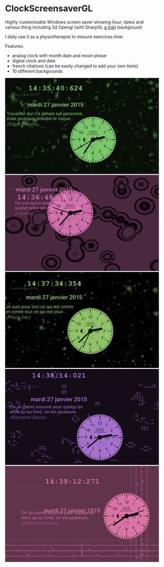 # ClockScreensaverGL
Highly customizable Windows screen saver showing hour, dates and various thing including 3d Opengl (with SharpGL [a link](https://github.com/dwmkerr/sharpgl)) background

I daily use it as a physiotherapist to mesure exercices time.

Features:
- analog clock with month date and moon phase
- digital clock and date
- french citations (can be easily changed to add your own texts)
- 10 different backgrounds

![ScreenShot](https://github.com/lu1u/ClockScreensaverGL/blob/master/screenshots/Sans%20titre-1.png)
![ScreenShot](https://github.com/lu1u/ClockScreensaverGL/blob/master/screenshots/Sans%20titre-2.png)
![ScreenShot](https://github.com/lu1u/ClockScreensaverGL/blob/master/screenshots/Sans%20titre-3.png)
![ScreenShot](https://github.com/lu1u/ClockScreensaverGL/blob/master/screenshots/Sans%20titre-4.png)
![ScreenShot](https://github.com/lu1u/ClockScreensaverGL/blob/master/screenshots/Sans%20titre-5.png)

